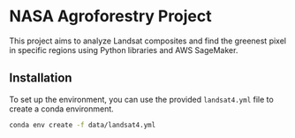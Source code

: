 
# NASA Agroforestry Project

This project aims to analyze Landsat composites and find the greenest pixel in specific regions using Python libraries and AWS SageMaker.

## Installation

To set up the environment, you can use the provided `landsat4.yml` file to create a conda environment.

```bash
conda env create -f data/landsat4.yml

